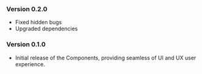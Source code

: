 
### Version 0.2.0
- Fixed hidden bugs
- Upgraded dependencies

### Version 0.1.0
- Initial release of the Components, providing seamless of UI and UX user experience.
